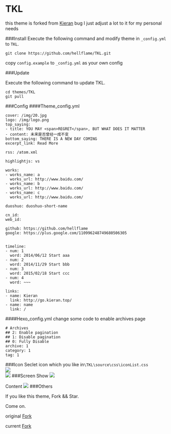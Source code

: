 # TKL

this theme is forked from [Kieran](https://github.com/SuperKieran/TKL)
bug I just adjust a lot to it for my personal needs

###Install
Execute the following command and modify theme in <code>_config.yml</code> to <code>TKL</code>.
```
git clone https://github.com/hellflame/TKL.git
```

copy `config.example` to `_config.yml` as your own config

<!--more-->
###Update

Execute the following command to update TKL.
``` 
cd themes/TKL
git pull
```

###Config
####Theme_config.yml
```
cover: /img/20.jpg
logo: /img/logo.png
top_saying:
- title: YOU MAY <span>REGRET</span>, BUT WHAT DOES IT MATTER
- content: 未来是否曾经一成不变
bottom_saying: THERE IS A NEW DAY COMING
excerpt_link: Read More

rss: /atom.xml

highlightjs: vs

works:
- works_name: a
  works_url: http://www.baidu.com/
- works_name: b
  works_url: http://www.baidu.com/
- works_name: c
  works_url: http://www.baidu.com/

duoshuo: duoshuo-short-name

cn_id:
web_id:

github: https://github.com/hellflame
google: https://plus.google.com/110996248749680506305


timeline:
- num: 1
  word: 2014/06/12 Start aaa
- num: 2
  word: 2014/11/29 Start bbb
- num: 3
  word: 2015/02/18 Start ccc
- num: 4
  word: ~~~

links:
- name: Kieran
  link: http://go.kieran.top/
- name: name
  link: /

```

####Hexo_config.yml
change some code to enable archives page
```
# Archives
## 2: Enable pagination
## 1: Disable pagination
## 0: Fully Disable
archive: 1
category: 1
tag: 1

```
###Icon
Seclet icon which you like in<code>\TKL\source\css\iconList.css</code>  
![](http://kieran-hexo.qiniudn.com/hexo_14_1.png)  
![](http://kieran-hexo.qiniudn.com/hexo_14_2.png)
###Screen
Show
![](http://kieran-hexo.qiniudn.com/hexo_14_3.png)
  
Content
![](http://kieran-hexo.qiniudn.com/hexo_14_4.png)
###Others

If you like this theme, Fork && Star.

Come on.

original [Fork](https://github.com/SuperKieran/TKL/fork)

current [Fork](https://github.com/hellflame/TKL/fork)
